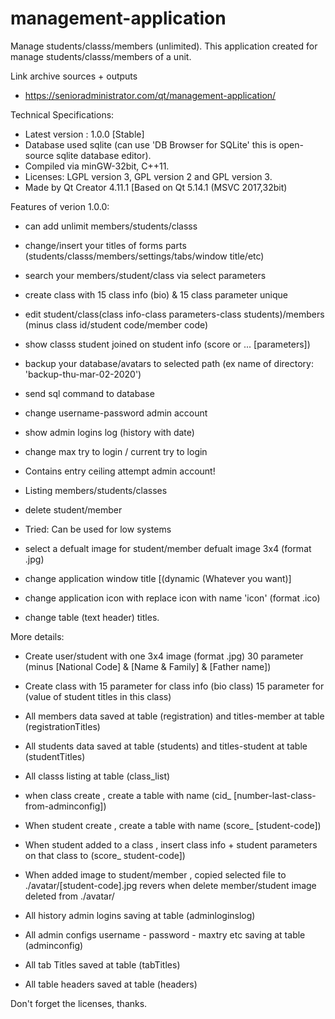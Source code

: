 # management-application
Manage students/classs/members (unlimited).
This application created for manage students/classs/members of a unit.

 Link archive sources + outputs
- https://senioradministrator.com/qt/management-application/

Technical Specifications:
- Latest version : 1.0.0 [Stable]
- Database used sqlite (can use 'DB Browser for SQLite' this is open-source sqlite database editor).
- Compiled via minGW-32bit, C++11.
- Licenses: LGPL version 3, GPL version 2 and GPL version 3.
- Made by Qt Creator 4.11.1 [Based on Qt 5.14.1 (MSVC 2017,32bit)



Features of verion 1.0.0:

 - can add unlimit members/students/classs
 - change/insert your titles of forms parts 
          (students/classs/members/settings/tabs/window title/etc)
          
 - search your members/student/class via select parameters
 - create class with 15 class info (bio) & 15 class parameter unique
 
 - edit student/class(class info-class parameters-class students)/members 
          (minus class id/student code/member code) 
          
 - show classs student joined on student info (score or ... [parameters])
 
 - backup your database/avatars to selected path 
          (ex name of directory: 'backup-thu-mar-02-2020')
          
 - send sql command to database
 
 - change username-password admin account
 
 - show admin logins log (history with date)
 
 - change max try to login / current try to login 
 
 - Contains entry ceiling attempt admin account!
 
 - Listing members/students/classes
 
 - delete student/member

 - Tried: Can be used for low systems
 
 - select a defualt image for student/member defualt image 3x4 (format .jpg)
 
 - change application window title [(dynamic (Whatever you want)] 
 
 - change application icon with replace icon with name 'icon' (format .ico)
 
 - change table (text header) titles.



More details:
- Create user/student with 
             one 3x4 image (format .jpg)
             30 parameter (minus [National Code] & [Name & Family] & [Father name])
             
- Create class with
             15 parameter for class info (bio class)
             15 parameter for (value of student titles in this class)

- All members data saved at table (registration) and titles-member at table (registrationTitles)
- All students data saved at table (students) and titles-student at table (studentTitles)
- All classs listing at table (class_list)
- when class create , create a table with name (cid_ [number-last-class-from-adminconfig])
- When student create , create a table with name (score_ [student-code])
- When student added to a class , insert class info + student parameters on that class to (score_ student-code])
- When added image to student/member , copied selected file to ./avatar/[student-code].jpg 
   revers when delete member/student image deleted from ./avatar/
- All history admin logins saving at table (adminloginslog)
- All admin configs username - password - maxtry etc saving at table (adminconfig)
- All tab Titles saved at table (tabTitles)
- All table headers saved at table (headers)

 
Don't forget the licenses, thanks.
